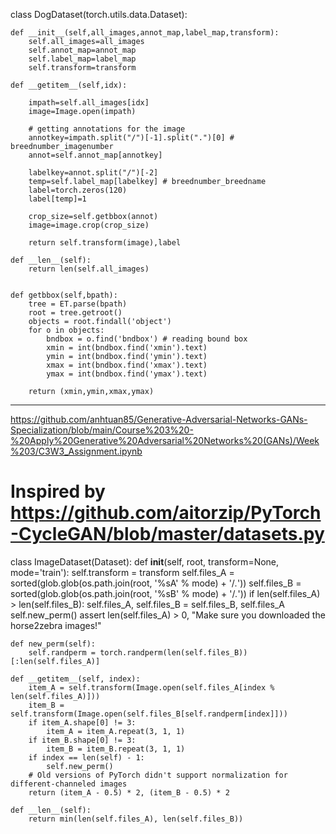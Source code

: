 

<!--
 * @version:
 * @Author:  StevenJokess https://github.com/StevenJokess
 * @Date: 2020-12-19 23:08:42
 * @LastEditors:  StevenJokess https://github.com/StevenJokess
 * @LastEditTime: 2020-12-20 00:45:55
 * @Description:
 * @TODO::
 * @Reference:https://github.com/ashukid/Conditional-GAN-pytorch/blob/master/Conditional%20DCGAN.ipynb
-->
class DogDataset(torch.utils.data.Dataset):

    def __init__(self,all_images,annot_map,label_map,transform):
        self.all_images=all_images
        self.annot_map=annot_map
        self.label_map=label_map
        self.transform=transform

    def __getitem__(self,idx):

        impath=self.all_images[idx]
        image=Image.open(impath)

        # getting annotations for the image
        annotkey=impath.split("/")[-1].split(".")[0] # breednumber_imagenumber
        annot=self.annot_map[annotkey]

        labelkey=annot.split("/")[-2]
        temp=self.label_map[labelkey] # breednumber_breedname
        label=torch.zeros(120)
        label[temp]=1

        crop_size=self.getbbox(annot)
        image=image.crop(crop_size)

        return self.transform(image),label

    def __len__(self):
        return len(self.all_images)


    def getbbox(self,bpath):
        tree = ET.parse(bpath)
        root = tree.getroot()
        objects = root.findall('object')
        for o in objects:
            bndbox = o.find('bndbox') # reading bound box
            xmin = int(bndbox.find('xmin').text)
            ymin = int(bndbox.find('ymin').text)
            xmax = int(bndbox.find('xmax').text)
            ymax = int(bndbox.find('ymax').text)

        return (xmin,ymin,xmax,ymax)

---

https://github.com/anhtuan85/Generative-Adversarial-Networks-GANs-Specialization/blob/main/Course%203%20-%20Apply%20Generative%20Adversarial%20Networks%20(GANs)/Week%203/C3W3_Assignment.ipynb

# Inspired by https://github.com/aitorzip/PyTorch-CycleGAN/blob/master/datasets.py
class ImageDataset(Dataset):
    def __init__(self, root, transform=None, mode='train'):
        self.transform = transform
        self.files_A = sorted(glob.glob(os.path.join(root, '%sA' % mode) + '/*.*'))
        self.files_B = sorted(glob.glob(os.path.join(root, '%sB' % mode) + '/*.*'))
        if len(self.files_A) > len(self.files_B):
            self.files_A, self.files_B = self.files_B, self.files_A
        self.new_perm()
        assert len(self.files_A) > 0, "Make sure you downloaded the horse2zebra images!"

    def new_perm(self):
        self.randperm = torch.randperm(len(self.files_B))[:len(self.files_A)]

    def __getitem__(self, index):
        item_A = self.transform(Image.open(self.files_A[index % len(self.files_A)]))
        item_B = self.transform(Image.open(self.files_B[self.randperm[index]]))
        if item_A.shape[0] != 3:
            item_A = item_A.repeat(3, 1, 1)
        if item_B.shape[0] != 3:
            item_B = item_B.repeat(3, 1, 1)
        if index == len(self) - 1:
            self.new_perm()
        # Old versions of PyTorch didn't support normalization for different-channeled images
        return (item_A - 0.5) * 2, (item_B - 0.5) * 2

    def __len__(self):
        return min(len(self.files_A), len(self.files_B))
